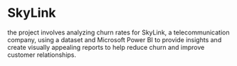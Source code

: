 # SkyLink
the project involves analyzing churn rates for SkyLink, a telecommunication company, using a dataset and Microsoft Power BI to provide insights and create visually appealing reports to help reduce churn and improve customer relationships.
